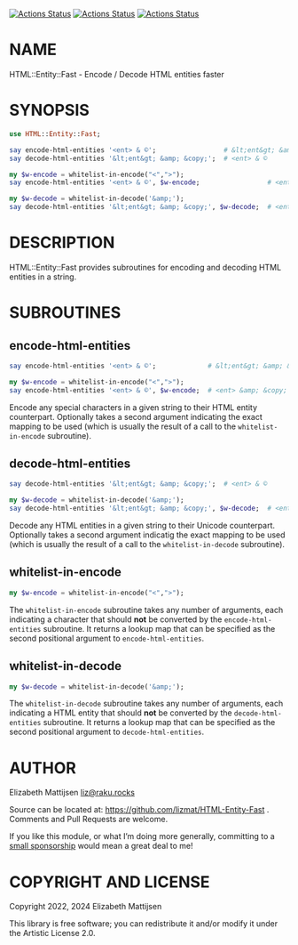 [![Actions Status](https://github.com/lizmat/HTML-Entities-Fast/actions/workflows/linux.yml/badge.svg)](https://github.com/lizmat/HTML-Entities-Fast/actions) [![Actions Status](https://github.com/lizmat/HTML-Entities-Fast/actions/workflows/macos.yml/badge.svg)](https://github.com/lizmat/HTML-Entities-Fast/actions) [![Actions Status](https://github.com/lizmat/HTML-Entities-Fast/actions/workflows/windows.yml/badge.svg)](https://github.com/lizmat/HTML-Entities-Fast/actions)

NAME
====

HTML::Entity::Fast - Encode / Decode HTML entities faster

SYNOPSIS
========

```raku
use HTML::Entity::Fast;

say encode-html-entities '<ent> & ©';                 # &lt;ent&gt; &amp; &copy;
say decode-html-entities '&lt;ent&gt; &amp; &copy;';  # <ent> & ©

my $w-encode = whitelist-in-encode("<",">");
say encode-html-entities '<ent> & ©', $w-encode;                 # <ent> &amp; &copy;

my $w-decode = whitelist-in-decode('&amp;');
say decode-html-entities '&lt;ent&gt; &amp; &copy;', $w-decode;  # <ent> &amp; ©
```

DESCRIPTION
===========

HTML::Entity::Fast provides subroutines for encoding and decoding HTML entities in a string.

SUBROUTINES
===========

encode-html-entities
--------------------

```raku
say encode-html-entities '<ent> & ©';             # &lt;ent&gt; &amp; &copy;

my $w-encode = whitelist-in-encode("<",">");
say encode-html-entities '<ent> & ©', $w-encode;  # <ent> &amp; &copy;
```

Encode any special characters in a given string to their HTML entity counterpart. Optionally takes a second argument indicating the exact mapping to be used (which is usually the result of a call to the `whitelist-in-encode` subroutine).

decode-html-entities
--------------------

```raku
say decode-html-entities '&lt;ent&gt; &amp; &copy;';  # <ent> & ©

my $w-decode = whitelist-in-decode('&amp;');
say decode-html-entities '&lt;ent&gt; &amp; &copy;', $w-decode;  # <ent> &amp; ©
```

Decode any HTML entities in a given string to their Unicode counterpart. Optionally takes a second argument indicatig the exact mapping to be used (which is usually the result of a call to the `whitelist-in-decode` subroutine).

whitelist-in-encode
-------------------

```raku
my $w-encode = whitelist-in-encode("<",">");
```

The `whitelist-in-encode` subroutine takes any number of arguments, each indicating a character that should **not** be converted by the `encode-html-entities` subroutine. It returns a lookup map that can be specified as the second positional argument to `encode-html-entities`.

whitelist-in-decode
-------------------

```raku
my $w-decode = whitelist-in-decode('&amp;');
```

The `whitelist-in-decode` subroutine takes any number of arguments, each indicating a HTML entity that should **not** be converted by the `decode-html-entities` subroutine. It returns a lookup map that can be specified as the second positional argument to `decode-html-entities`.

AUTHOR
======

Elizabeth Mattijsen <liz@raku.rocks>

Source can be located at: https://github.com/lizmat/HTML-Entity-Fast . Comments and Pull Requests are welcome.

If you like this module, or what I’m doing more generally, committing to a [small sponsorship](https://github.com/sponsors/lizmat/) would mean a great deal to me!

COPYRIGHT AND LICENSE
=====================

Copyright 2022, 2024 Elizabeth Mattijsen

This library is free software; you can redistribute it and/or modify it under the Artistic License 2.0.

